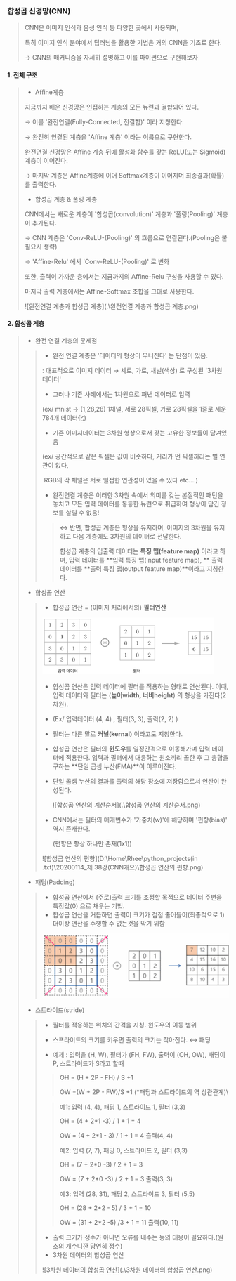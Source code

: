 ### 합성곱 신경망(CNN)

> CNN은 이미지 인식과 음성 인식 등 다양한 곳에서 사용되며, 
>
> 특히 이미지 인식 분야에서 딥러닝을 활용한 기법은 거의 CNN을 기초로 한다.
>
> → CNN의 매커니즘을 자세히 설명하고 이를 파이썬으로 구현해보자 



#### 1. 전체 구조 

> * Affine계층
>
> 지금까지 배운 신경망은 인접하는 계층의 모든 뉴런과 결합되어 있다. 
>
> → 이를 '완전연결(Fully-Connected, 전결합)' 이라 지칭한다. 
>
> → 완전히 연결된 계층을 'Affine 계층' 이라는 이름으로 구현한다. 
>
> 완전연결 신경망은 Affine 계층 뒤에 활성화 함수를 갖는 ReLU(또는 Sigmoid)계층이 이어진다.
>
> → 마지막 계층은 Affine계층에 이어 Softmax계층이 이어지며 최종결과(확률)를 출력한다. 
>
> * 합성곱 계층 & 풀링 계층
>
> CNN에서는 새로운 계층이 '합성곱(convolution)' 계층과 '풀링(Pooling)' 계층이 추가된다. 
>
> → CNN 계층은 'Conv-ReLU-(Pooling)' 의 흐름으로 연결된다.(Pooling은 불필요시 생략)
>
> → 'Affine-Relu' 에서 'Conv-ReLU-(Pooling)' 로 변화 
>
> 또한, 출력이 가까운 층에서는 지금까지의 Affine-Relu 구성을 사용할 수 있다.
>
> 마지막 출력 계층에서는 Affine-Softmax 조합을 그대로 사용한다. 
>
> ![완전연결 계층과 합성곱 계층](.\완전연결 계층과 합성곱 계층.png)

#### 2. 합성곱 계층 

> - 완전 연결 계층의 문제점 
>
> > * 완전 연결 계층은  '데이터의 형상이 무너진다' 는 단점이 있음. 
> >
> > : 대표적으로 이미지 데이터 → 세로, 가로, 채널(색상) 로 구성된 '3차원 데이터'
> >
> > * 그러나 기존 사례에서는 1차원으로 펴낸 데이터로 입력  
> >
> > (ex/ mnist → (1,28,28) 1채널, 세로 28픽셀, 가로 28픽셀을 1줄로 세운 784개 데이터化) 
> >
> > * 기존 이미지데이터는 3차원 형상으로서 갖는 고유한 정보들이 담겨있음
> >
> > (ex/ 공간적으로 같은 픽셀은 값이 비슷하다, 거리가 먼 픽셀끼리는 별 연관이 없다, 
> >
> > ​        RGB의 각 채널은 서로 밀접한 연관성이 있을 수 있다 etc....)
> >
> > * 완전연결 계층은 이러한 3차원 속에서 의미를 갖는 본질적인 패턴을 놓치고 모든 입력 데이터를 동등한 뉴런으로 취급하여 형상이 담긴 정보를 살릴 수 없음! 
> >
> > > ↔ 반면, 합성곱 계층은 형상을 유지하며, 이미지의 3차원을 유지하고 다음 계층에도 3차원의 데이터로 전달한다. 
> > >
> > > 합성곱 계층의 입출력 데이터는 **특징 맵(feature map)** 이라고 하며, 입력 데이터를 **입력 특징 맵(input feature map), ** 출력 데이터를 **출력 특징 맵(output feature map)**이라고 지칭한다. 
>
> * 합성곱 연산 
>
> > * 합성곱 연산 = (이미지 처리에서의) **필터연산**
> >
> > ![필터연산](.\필터연산.png)
> >
> > * 합성곱 연산은 입력 데이터에 필터를 적용하는 형태로 연산된다. 이때, 입력 데이터와 필터는       (**높이width, 너비height**) 의 형상을 가진다(2차원).
> >
> > * (Ex/ 입력데이터 (4, 4) , 필터(3, 3), 출력(2, 2) )
> >
> > * 필터는 다른 말로 **커널(kernal)** 이라고도 지칭한다. 
> >
> > * 합성곱 연산은 필터의 **윈도우**를 일정간격으로 이동해가며 입력 데이터에 적용한다.  입력과 필터에서 대응하는 원소끼리 곱한 후 그 총합을 구하는 **단일 곱셈 누산(FMA)**이 이루어진다. 
> >
> > * 단일 곱셈 누산의 결과를 출력의 해당 장소에 저장함으로서 연산이 완성된다. 
> >
> >   ![합성곱 연산의 계산순서](.\합성곱 연산의 계산순서.png)
> >
> > * CNN에서는 필터의 매개변수가 '가중치(w)'에 해당하며  '편항(bias)' 역시 존재한다. 
> >
> >   (편향은 항상 하나만 존재(1x1))
> >
> > ![합성곱 연산의 편향](D:\Home\Rhee\python_projects(in .txt)\20200114_제 38강(CNN개요)\합성곱 연산의 편향.png)
>
> * 패딩(Padding)
>
> > * 합성곱 연산에서 (주로)출력 크기를 조정할 목적으로 데이터 주변을 특정값(0) 으로 채우는 기법.
> > * 합성곱 연산을 거듭하면 출력이 크기가 점점 줄어들어(최종적으로 1) 더이상 연산을 수행할 수 없는것을 막기 위함 
> >
> >  <img src=".\패딩.png" alt="패딩" style="zoom:150%;" />
>
> * 스트라이드(stride)
>
> > * 필터를 적용하는 위치의 간격을 지칭. 윈도우의 이동 범위 
> > * 스프라이드의 크기를 키우면 출력의 크기는 작아진다. ↔ 패딩 
> >
> > * 예제 : 입력을 (H, W), 필터가 (FH, FW), 출력이 (OH, OW), 패딩이 P,  스트라이드가 S라고 할때 
> >
> > > OH = (H + 2P - FH) / S +1
> > >
> > > OW =(W + 2P - FW)/S +1						(*패딩과 스트라이드의 역 상관관계)\
> >
> > > 예1: 입력 (4, 4),  패딩 1,  스트라이드 1, 필터 (3,3)
> > >
> > > OH = (4 + 2*1 -3) / 1 + 1 = 4
> > >
> > > OW = (4 + 2*1 - 3) / 1 + 1 = 4					출력(4, 4)
> > >
> > > 예2:  입력 (7, 7),  패딩 0,  스트라이드 2, 필터 (3,3)
> > >
> > > OH = (7 + 2*0 -3) / 2 + 1 = 3
> > >
> > > OW = (7 + 2*0 -3) / 2 + 1 = 3					출력(3, 3)
> > >
> > > 예3:  입력 (28, 31),  패딩 2,  스트라이드 3, 필터 (5,5)
> > >
> > > OH = (28 + 2*2 - 5) / 3 + 1 = 10
> > >
> > > OW = (31 + 2*2 -5) /3 + 1 = 11				 출력(10, 11)
> >
> > * 출력 크기가 정수가 아니면 오류를 내주는 등의 대응이 필요하다.(원소의 개수니깐 당연히 정수)
> > * 3차원 데이터의 합성곱 연산 
> >
> > ![3차원 데이터의 합성곱 연산](.\3차원 데이터의 합성곱 연산.png)
> >
> > 

